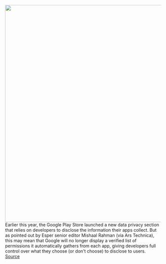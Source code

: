 <img src='https://cdn.vox-cdn.com/thumbor/gHnngL-hzyrSOHUmvbdFwZF88d4=/0x0:2390x1374/1200x800/filters:focal(1004x496:1386x878)/cdn.vox-cdn.com/uploads/chorus_image/image/71139618/google_data_privacy_sharing.0.png' width='700px' /><br/>
Earlier this year, the Google Play Store launched a new data privacy section that relies on developers to disclose the information their apps collect. But as pointed out by Esper senior editor Mishaal Rahman (via Ars Technica), this may mean that Google will no longer display a verified list of permissions it automatically gathers from each app, giving developers full control over what they choose (or don't choose) to disclose to users.
<a href='https://www.theverge.com/2022/7/17/23259385/google-play-store-developers-accurate-app-data-collection-information-safety'> Source <a/>